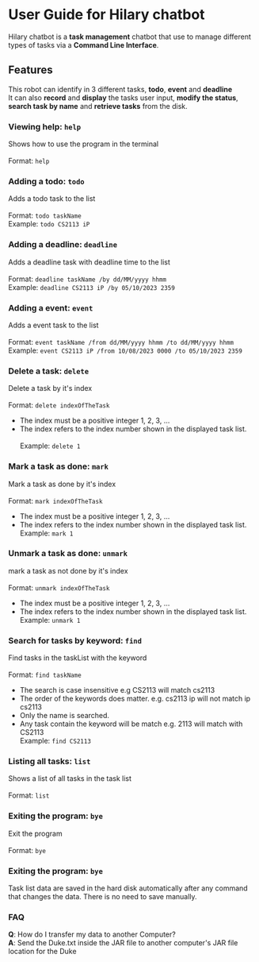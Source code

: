# User Guide for Hilary chatbot
Hilary chatbot is a **task management** chatbot that use to manage different types of tasks via a **Command Line Interface**.

## Features 
This robot can identify in 3 different tasks, **todo**, **event** and **deadline**<br>
It can also **record** and **display** the tasks user input, **modify the status**, **search task by name** and **retrieve tasks** from the disk.

### Viewing help: `help`
Shows how to use the program in the terminal<br><br>
Format: `help`

### Adding a todo: `todo`
Adds a todo task to the list<br><br>
Format: `todo taskName`<br>
Example: `todo CS2113 iP`

### Adding a deadline: `deadline`
Adds a deadline task with deadline time to the list<br><br>
Format: `deadline taskName /by dd/MM/yyyy hhmm`<br>
Example: `deadline CS2113 iP /by 05/10/2023 2359`

### Adding a event: `event`
Adds a event task to the list<br><br>
Format: `event taskName /from dd/MM/yyyy hhmm /to dd/MM/yyyy hhmm`<br>
Example: `event CS2113 iP /from 10/08/2023 0000 /to 05/10/2023 2359`

### Delete a task: `delete`
Delete a task by it's index<br><br>
Format: `delete indexOfTheTask`<br>
- The index must be a positive integer 1, 2, 3, …​
- The index refers to the index number shown in the displayed task list.<br><br>
Example: `delete 1`

### Mark a task as done: `mark`
Mark a task as done by it's index<br><br>
Format: `mark indexOfTheTask`<br>
- The index must be a positive integer 1, 2, 3, …​
- The index refers to the index number shown in the displayed task list.<br>
Example: `mark 1`

### Unmark a task as done: `unmark`
mark a task as not done by it's index<br><br>
Format: `unmark indexOfTheTask`<br>
- The index must be a positive integer 1, 2, 3, …​
- The index refers to the index number shown in the displayed task list.<br>
Example: `unmark 1`

### Search for tasks by keyword: `find`
Find tasks in the taskList with the keyword<br><br>
Format: `find taskName`<br>
- The search is case insensitive e.g CS2113 will match cs2113
- The order of the keywords does matter. e.g. cs2113 ip will not match ip cs2113
- Only the name is searched.
- Any task contain the keyword will be match e.g. 2113 will match with CS2113<br>
Example: `find CS2113`

### Listing all tasks: `list`
Shows a list of all tasks in the task list<br><br>
Format: `list`

### Exiting the program: `bye`
Exit the program<br><br>
Format: `bye`

### Exiting the program: `bye`
Task list data are saved in the hard disk automatically after any command that changes the data. There is no need to save manually.

### FAQ
**Q**: How do I transfer my data to another Computer?<br>
**A**: Send the Duke.txt inside the JAR file to another computer's JAR file location for the Duke



